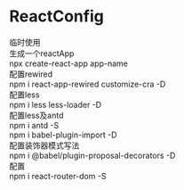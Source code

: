 # ReactConfig
临时使用 <br />
生成一个reactApp <br />
npx create-react-app app-name <br />
配置rewired <br />
npm i react-app-rewired customize-cra -D <br />
配置less <br />
npm i less less-loader -D <br />
配置less及antd <br />
npm i antd -S <br />
npm i babel-plugin-import -D <br />
配置装饰器模式写法 <br />
npm i @babel/plugin-proposal-decorators -D <br />
配置 <br />
npm i react-router-dom -S <br />
